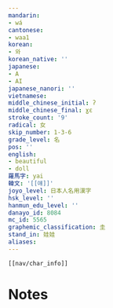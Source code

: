 ```yaml
---
mandarin:
- wá
cantonese:
- waa1
korean:
- 와
korean_native: ''
japanese:
- A
- AI
japanese_nanori: ''
vietnamese:
middle_chinese_initial: ʔ
middle_chinese_final: ɣɛ
stroke_count: '9'
radical: 女
skip_number: 1-3-6
grade_level: 名
pos: ''
english:
- beautiful
- doll
羅馬字: yai
韓文: '[[얘]]'
joyo_level: 日本人名用漢字
hsk_level: ''
hanmun_edu_level: ''
danayo_id: 8084
mc_id: 5565
graphemic_classification: 圭
stand_in: 娃娃
aliases:
---
```

```meta-bind-embed
[[nav/char_info]]
```

# Notes
